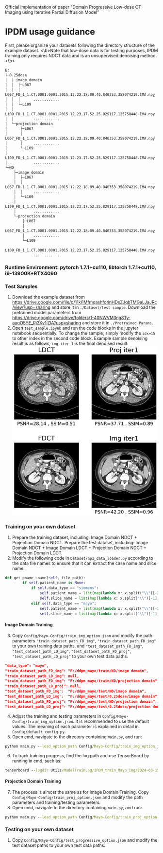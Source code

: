 Official implementation of paper  "Domain Progressive Low-dose CT Imaging using Iterative Partial Diffusion Model"


# IPDM usage guidance
First, please organize your datasets following the directory structure of the example dataset. <\b>Note that low-dose data is for testing purposes, IPDM training only requires NDCT data and is an unsupervised denoising method.<\b>
```
E:
├─0.25dose
│  ├─image domain
│  │  ├─L067
│  │  │      L067_FD_1_1.CT.0001.0001.2015.12.22.18.09.40.840353.358074219.IMA.npy  
│  │  │      ............
│  │  └─L109
│  │         L109_FD_1_1.CT.0001.0001.2015.12.23.17.52.25.829117.125758448.IMA.npy
│  │         ............
│  └─projection domain
│      ├─L067
│      │     L067_FD_1_1.CT.0001.0001.2015.12.22.18.09.40.840353.358074219.IMA.npy
│      │     ............
│      └─L109
│            L109_FD_1_1.CT.0001.0001.2015.12.23.17.52.25.829117.125758448.IMA.npy
│            ............
└─ND
    ├─image domain
    │  ├─L067
    │  │     L067_FD_1_1.CT.0001.0001.2015.12.22.18.09.40.840353.358074219.IMA.npy
    │  │     ............
    │  └─L109
    │        L109_FD_1_1.CT.0001.0001.2015.12.23.17.52.25.829117.125758448.IMA.npy
    │        ............
    └─projection domain
        ├─L067
        │    L067_FD_1_1.CT.0001.0001.2015.12.22.18.09.40.840353.358074219.IMA.npy
        │    ............
        └─L109
             L109_FD_1_1.CT.0001.0001.2015.12.23.17.52.25.829117.125758448.IMA.npy
             ............
```
### Runtime Environment: pytorch 1.7.1+cu110, libtorch 1.7.1+cu110, i9-13900K+RTX4090
### Test Samples
1. Download the example dataset from <https://drive.google.com/file/d/11kI1Mfmqashfc4nHDsZJqbTMGaLJaJRc/view?usp=sharing> and store it in `./Dataset/test sample`. Download the pretrained model parameters from <https://drive.google.com/drive/folders/1-40NWVM3ng8Ty-auqO5YE_Rj3Xv1jZlA?usp=sharing> and store it in `./Pretrained Params`. 
2. Open `test_sample.ipynb` and run the code blocks in the jupyter notebook sequentially. To change the sample, simply modify the `idx=15` to other index
in the second code block. Example sample denoising result is as follows, `img iter 1` is the final denoised result:
![](output.png)




### Training on your own dataset
1. Prepare the training dataset, including: Image Domain NDCT + Projection Domain NDCT. 
Prepare the test dataset, including: Image Domain NDCT + Image Domain LDCT + Projection Domain NDCT + Projection Domain LDCT.
2. Modify the following code in `Dataset/npz_data_loader.py` according to the data file names to ensure 
that it can extract the case name and slice name.
```python    
def get_pname_sname(self, file_path):
        if self.patient_name is None:
            if self.data_type == "siemens":
                self.patient_name = list(map(lambda x: x.split("\\")[-2], file_path))
                self.slice_name = list(map(lambda x: x.split("\\")[-1].split(".")[0], file_path))
            elif self.data_type == "mayo":
                self.patient_name = list(map(lambda x: x.split("\\")[-2], file_path))
                self.slice_name = list(map(lambda x: x.split("\\")[-1].split(".")[-4], file_path))
```
#### Image Domain Training
3. Copy `Config/Mayo-Config/train_img_option.json` and modify the path parameters `"train_dataset_path_FD_img"`, `"train_dataset_path_FD_img"` 
to your own training data paths, and `"test_dataset_path_FD_img"`, `"test_dataset_path_LD_img"`, `"test_dataset_path_FD_proj"`, `"test_dataset_path_LD_proj"` to your own test data paths.
```json 
"data_type": "mayo",
"train_dataset_path_FD_img": "F:/ddpm_mayo/train/ND/image domain",
"train_dataset_path_LD_img": null,
"train_dataset_path_FD_img": "F:/ddpm_mayo/train/ND/projection domain",
"train_dataset_path_LD_proj": null,
"test_dataset_path_FD_img":  "F:/ddpm_mayo/test/ND/image domain",
"test_dataset_path_LD_img":  "F:/ddpm_mayo/test/0.25dose/image domain",
"test_dataset_path_FD_proj": "F:/ddpm_mayo/test/ND/projection domain",
"test_dataset_path_LD_proj": "F:/ddpm_mayo/test/0.25dose/projection domain",
```
4. Adjust the training and testing parameters in `Config/Mayo-Config/train_img_option.json`. 
It is recommended to use the default values. The meaning of each parameter is explained in detail in `Config/default_config.py`.
5. Open cmd, navigate to the directory containing `main.py`, and run:
```cmd
python main.py --load_option_path Config/Mayo-Config/train_img_option.json
```
6. To track training progress, find the log path and use TensorBoard by running in cmd, such as:
```cmd
tensorboard --logdir Utils/ModelTrainLog/IPDM_train_Mayo_img/2024-08-15T16-54-23/trainSummary
```
#### Projection Domain Training
7. The process is almost the same as for Image Domain Training. Copy `Config/Mayo-Config/train_proj_option.json` and modify the path parameters and training/testing parameters.
8. Open cmd, navigate to the directory containing `main.py`, and run:
```cmd
python main.py --load_option_path Config/Mayo-Config/train_proj_option.json
```


### Testing on your own dataset
1. Copy `Config/Mayo-Config/test_progressive_option.json` and modify the test dataset paths to your own test data paths:
